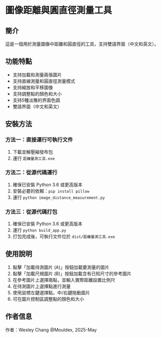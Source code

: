 # 圖像距離與圓直徑測量工具

## 簡介

這是一個用於測量圖像中距離和圓直徑的工具，支持雙語界面（中文和英文）。

## 功能特點

- 支持加載和測量兩張圖片
- 支持直線測量和圓直徑測量模式
- 支持縮放和平移圖像
- 支持調整點的顏色和大小
- 支持5種淡雅的界面色調
- 雙語界面（中文和英文）

## 安裝方法

### 方法一：直接運行可執行文件

1. 下載並解壓縮發布包
2. 運行 `距離量測工具.exe`

### 方法二：從源代碼運行

1. 確保已安裝 Python 3.6 或更高版本
2. 安裝必要的依賴：`pip install pillow`
3. 運行 `python image_distance_measurement.py`

### 方法三：從源代碼打包

1. 確保已安裝 Python 3.6 或更高版本
2. 運行 `python build_app.py`
3. 打包完成後，可執行文件位於 `dist/距離量測工具.exe`

## 使用說明

1. 點擊「加載待測圖片 (A)」按鈕加載要測量的圖片
2. 點擊「加載尺規圖片 (B)」按鈕加載含有已知尺寸的參考圖片
3. 在參考圖片上選擇兩點，並輸入實際距離設置比例尺
4. 在待測圖片上選擇點進行測量
5. 使用鼠標左鍵選擇點，中/右鍵拖動圖片
6. 可在圖片控制區調整點的顏色和大小

## 作者信息

作者：Wesley Chang @Mouldex, 2025-May